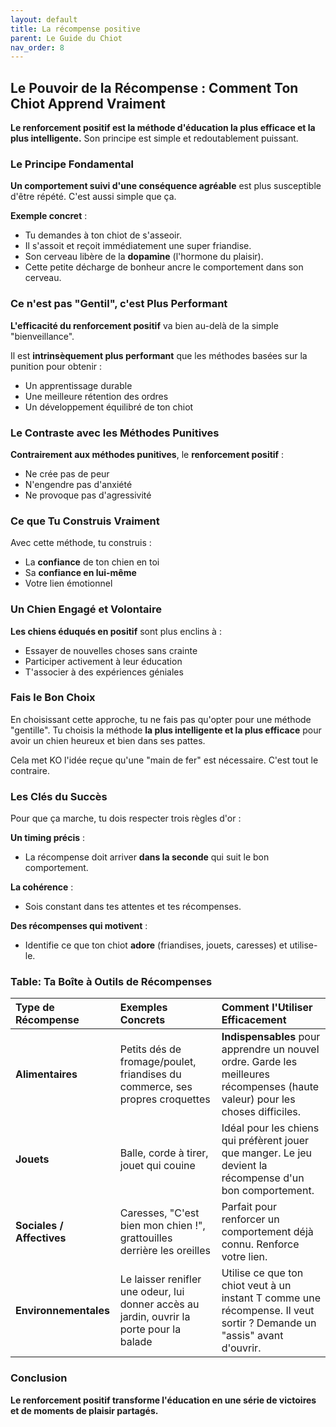 ```yaml
---
layout: default
title: La récompense positive
parent: Le Guide du Chiot
nav_order: 8
---
```


## **Le Pouvoir de la Récompense : Comment Ton Chiot Apprend Vraiment**

**Le renforcement positif est la méthode d'éducation la plus efficace et la plus intelligente.** Son principe est simple et redoutablement puissant.

### **Le Principe Fondamental**

**Un comportement suivi d'une conséquence agréable** est plus susceptible d'être répété. C'est aussi simple que ça.

**Exemple concret** :
- Tu demandes à ton chiot de s'asseoir.
- Il s'assoit et reçoit immédiatement une super friandise.
- Son cerveau libère de la **dopamine** (l'hormone du plaisir).
- Cette petite décharge de bonheur ancre le comportement dans son cerveau.

### **Ce n'est pas "Gentil", c'est Plus Performant**

**L'efficacité du renforcement positif** va bien au-delà de la simple "bienveillance".

Il est **intrinsèquement plus performant** que les méthodes basées sur la punition pour obtenir :
- Un apprentissage durable
- Une meilleure rétention des ordres
- Un développement équilibré de ton chiot

### **Le Contraste avec les Méthodes Punitives**

**Contrairement aux méthodes punitives**, le **renforcement positif** :
- Ne crée pas de peur
- N'engendre pas d'anxiété
- Ne provoque pas d'agressivité

### **Ce que Tu Construis Vraiment**

Avec cette méthode, tu construis :
- La **confiance** de ton chien en toi
- Sa **confiance en lui-même**
- Votre lien émotionnel

### **Un Chien Engagé et Volontaire**

**Les chiens éduqués en positif** sont plus enclins à :
- Essayer de nouvelles choses sans crainte
- Participer activement à leur éducation
- T'associer à des expériences géniales

### **Fais le Bon Choix**

En choisissant cette approche, tu ne fais pas qu'opter pour une méthode "gentille". Tu choisis la méthode **la plus intelligente et la plus efficace** pour avoir un chien heureux et bien dans ses pattes.

Cela met KO l'idée reçue qu'une "main de fer" est nécessaire. C'est tout le contraire.

### **Les Clés du Succès**

Pour que ça marche, tu dois respecter trois règles d'or :

**Un timing précis** :
- La récompense doit arriver **dans la seconde** qui suit le bon comportement.

**La cohérence** :
- Sois constant dans tes attentes et tes récompenses.

**Des récompenses qui motivent** :
- Identifie ce que ton chiot **adore** (friandises, jouets, caresses) et utilise-le.

### **Table: Ta Boîte à Outils de Récompenses**

| Type de Récompense | Exemples Concrets | Comment l'Utiliser Efficacement |
| :--- | :--- | :--- |
| **Alimentaires** | Petits dés de fromage/poulet, friandises du commerce, ses propres croquettes | **Indispensables** pour apprendre un nouvel ordre. Garde les meilleures récompenses (haute valeur) pour les choses difficiles. |
| **Jouets** | Balle, corde à tirer, jouet qui couine | Idéal pour les chiens qui préfèrent jouer que manger. Le jeu devient la récompense d'un bon comportement. |
| **Sociales / Affectives** | Caresses, "C'est bien mon chien !", grattouilles derrière les oreilles | Parfait pour renforcer un comportement déjà connu. Renforce votre lien. |
| **Environnementales** | Le laisser renifler une odeur, lui donner accès au jardin, ouvrir la porte pour la balade | Utilise ce que ton chiot veut à un instant T comme une récompense. Il veut sortir ? Demande un "assis" avant d'ouvrir. |

### **Conclusion**

**Le renforcement positif transforme l'éducation en une série de victoires et de moments de plaisir partagés.** 